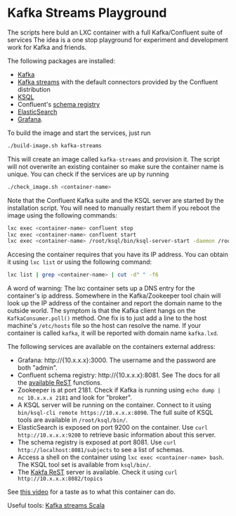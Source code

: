 # Kafka Streams Playground

The scripts here buld an LXC container with a full Kafka/Confluent suite of
services  The idea is a one stop playground for experiment and development work
for Kafka and friends.

The following packages are installed:

* [Kafka](https://kafka.apache.org/)
* [Kafka streams](https://kafka.apache.org/documentation/streams/) with the default connectors provided by the Confluent distribution
* [KSQL](https://github.com/confluentinc/ksql)
* Confluent's [schema registry](https://github.com/confluentinc/schema-registry)
* [ElasticSearch](https://www.elastic.co/)
* [Grafana](https://grafana.com/).

To build the image and start the services, just run

```bash
./build-image.sh kafka-streams
```
This will create an image called `kafka-streams` and provision it. The script
will not overwrite an existing container so make sure the container name is
unique. You can check if the services are up by running

```bash
./check_image.sh <container-name>
```

Note that the Confluent Kafka suite and the KSQL server are started by the
installation script. You will need to manually restart them if you reboot the
image using the following commands:

```bash
lxc exec <container-name> confluent stop
lxc exec <container-name> confluent start
lxc exec <container-name> /root/ksql/bin/ksql-server-start -daemon /root/ksql.properties
```


Accesing the container requires that you have its IP address. You can obtain
it using `lxc list` or using the following command:

```bash
lxc list | grep <container-name> | cut -d" " -f6
```

A word of warning: The lxc container sets up a DNS entry for the container's
ip address. Somewhere in the Kafka/Zookeeper tool chain will look up the
IP address of the container and report the domain name to the outside world.
The symptom is that the Kafka client hangs on the `KafkaConsumer.poll()` method.
One fix is to just add a line to the host machine's `/etc/hosts` file so the
host can resolve the name. If your container is called `kafka`, it will be
reported with domain name  `kafka.lxd`.


The following services are available on the containers external address:

* Grafana: http://{10.x.x.x}:3000. The username and the password are both "admin".
* Confluent schema registry: http://{10.x.x.x}:8081. See The docs for all
the [available ReST](https://docs.confluent.io/current/schema-registry/docs/intro.html#quickstart) functions.
* Zookeeper is at port 2181. Check if Kafka is running using `echo dump | nc 10.x.x.x 2181` and look for "broker".
* A KSQL server will be running on the container. Connect to it using `bin/ksql-cli remote https://10.x.x.x:8090`. The full suite of KSQL tools are available in `/root/ksql/bin/`.
* ElasticSearch is exposed on port 9200 on the container. Use `curl http://10.x.x.x:9200` to retrieve basic information about this server.
* The schema registry is exposed at port 8081. Use `curl http://localhost:8081/subjects` to
 see a list of schemas.
* Access a shell on the container using `lxc exec <container-name> bash`. The
KSQL tool set is available from `ksql/bin/`.
* The [Kakfa ReST](https://github.com/confluentinc/kafka-rest) server is available.
Check it using `curl http://10.x.x.x:8082/topics`

See [this video](https://www.youtube.com/embed/A45uRzJiv7I) for a taste as to
what this container can do.

Useful tools: [Kafka streams Scala](https://github.com/lightbend/kafka-streams-scala)
